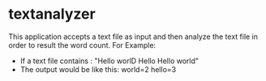 # textanalyzer
This application accepts a text file as input and then analyze the text file in order to result the word count.
For Example:
  - If a text file contains : "Hello worlD Hello Hello world"
  - The output would be like this:
            world=2
            hello=3
            

